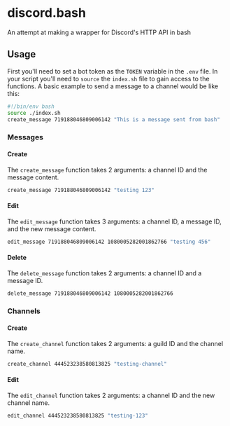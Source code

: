 # discord.bash

An attempt at making a wrapper for Discord's HTTP API in bash

## Usage

First you'll need to set a bot token as the `TOKEN` variable in the `.env` file. In your script you'll need to `source` the `index.sh` file to gain access to the functions. A basic example to send a message to a channel would be like this:

```bash
#!/bin/env bash
source ./index.sh
create_message 719188046809006142 "This is a message sent from bash"
```

### Messages

#### Create

The `create_message` function takes 2 arguments: a channel ID and the message content.

```bash
create_message 719188046809006142 "testing 123"
```

#### Edit

The `edit_message` function takes 3 arguments: a channel ID, a message ID, and the new message content.

```bash
edit_message 719188046809006142 1080005282001862766 "testing 456"
```

#### Delete

The `delete_message` function takes 2 arguments: a channel ID and a message ID.

```bash
delete_message 719188046809006142 1080005282001862766
```

### Channels

#### Create

The `create_channel` function takes 2 arguments: a guild ID and the channel name.

```bash
create_channel 444523238580813825 "testing-channel"
```

#### Edit

The `edit_channel` function takes 2 arguments: a channel ID and the new channel name.

```bash
edit_channel 444523238580813825 "testing-123"
```